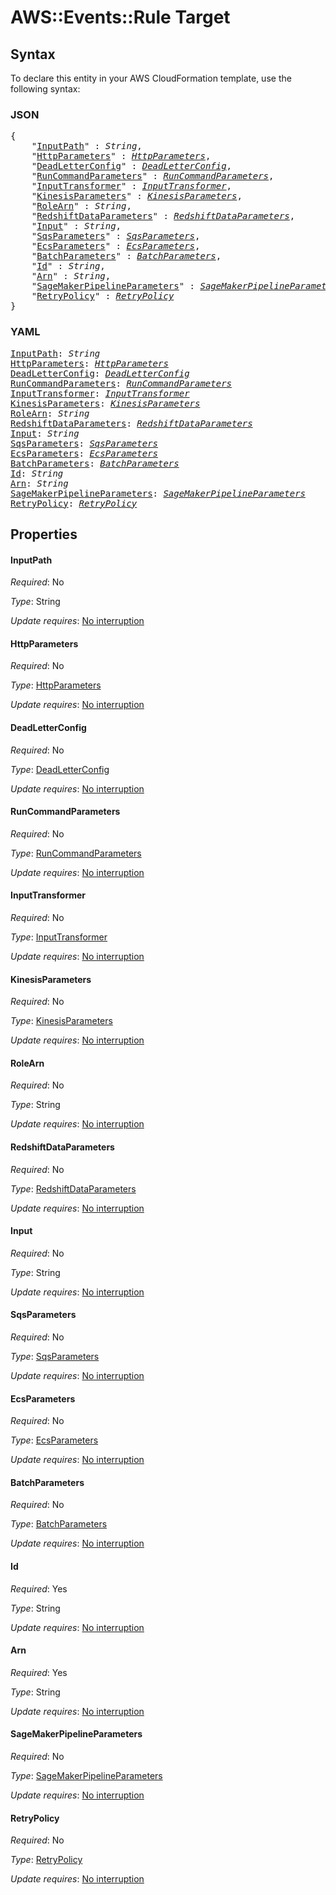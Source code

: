 # AWS::Events::Rule Target

## Syntax

To declare this entity in your AWS CloudFormation template, use the following syntax:

### JSON

<pre>
{
    "<a href="#inputpath" title="InputPath">InputPath</a>" : <i>String</i>,
    "<a href="#httpparameters" title="HttpParameters">HttpParameters</a>" : <i><a href="httpparameters.md">HttpParameters</a></i>,
    "<a href="#deadletterconfig" title="DeadLetterConfig">DeadLetterConfig</a>" : <i><a href="deadletterconfig.md">DeadLetterConfig</a></i>,
    "<a href="#runcommandparameters" title="RunCommandParameters">RunCommandParameters</a>" : <i><a href="runcommandparameters.md">RunCommandParameters</a></i>,
    "<a href="#inputtransformer" title="InputTransformer">InputTransformer</a>" : <i><a href="inputtransformer.md">InputTransformer</a></i>,
    "<a href="#kinesisparameters" title="KinesisParameters">KinesisParameters</a>" : <i><a href="kinesisparameters.md">KinesisParameters</a></i>,
    "<a href="#rolearn" title="RoleArn">RoleArn</a>" : <i>String</i>,
    "<a href="#redshiftdataparameters" title="RedshiftDataParameters">RedshiftDataParameters</a>" : <i><a href="redshiftdataparameters.md">RedshiftDataParameters</a></i>,
    "<a href="#input" title="Input">Input</a>" : <i>String</i>,
    "<a href="#sqsparameters" title="SqsParameters">SqsParameters</a>" : <i><a href="sqsparameters.md">SqsParameters</a></i>,
    "<a href="#ecsparameters" title="EcsParameters">EcsParameters</a>" : <i><a href="ecsparameters.md">EcsParameters</a></i>,
    "<a href="#batchparameters" title="BatchParameters">BatchParameters</a>" : <i><a href="batchparameters.md">BatchParameters</a></i>,
    "<a href="#id" title="Id">Id</a>" : <i>String</i>,
    "<a href="#arn" title="Arn">Arn</a>" : <i>String</i>,
    "<a href="#sagemakerpipelineparameters" title="SageMakerPipelineParameters">SageMakerPipelineParameters</a>" : <i><a href="sagemakerpipelineparameters.md">SageMakerPipelineParameters</a></i>,
    "<a href="#retrypolicy" title="RetryPolicy">RetryPolicy</a>" : <i><a href="retrypolicy.md">RetryPolicy</a></i>
}
</pre>

### YAML

<pre>
<a href="#inputpath" title="InputPath">InputPath</a>: <i>String</i>
<a href="#httpparameters" title="HttpParameters">HttpParameters</a>: <i><a href="httpparameters.md">HttpParameters</a></i>
<a href="#deadletterconfig" title="DeadLetterConfig">DeadLetterConfig</a>: <i><a href="deadletterconfig.md">DeadLetterConfig</a></i>
<a href="#runcommandparameters" title="RunCommandParameters">RunCommandParameters</a>: <i><a href="runcommandparameters.md">RunCommandParameters</a></i>
<a href="#inputtransformer" title="InputTransformer">InputTransformer</a>: <i><a href="inputtransformer.md">InputTransformer</a></i>
<a href="#kinesisparameters" title="KinesisParameters">KinesisParameters</a>: <i><a href="kinesisparameters.md">KinesisParameters</a></i>
<a href="#rolearn" title="RoleArn">RoleArn</a>: <i>String</i>
<a href="#redshiftdataparameters" title="RedshiftDataParameters">RedshiftDataParameters</a>: <i><a href="redshiftdataparameters.md">RedshiftDataParameters</a></i>
<a href="#input" title="Input">Input</a>: <i>String</i>
<a href="#sqsparameters" title="SqsParameters">SqsParameters</a>: <i><a href="sqsparameters.md">SqsParameters</a></i>
<a href="#ecsparameters" title="EcsParameters">EcsParameters</a>: <i><a href="ecsparameters.md">EcsParameters</a></i>
<a href="#batchparameters" title="BatchParameters">BatchParameters</a>: <i><a href="batchparameters.md">BatchParameters</a></i>
<a href="#id" title="Id">Id</a>: <i>String</i>
<a href="#arn" title="Arn">Arn</a>: <i>String</i>
<a href="#sagemakerpipelineparameters" title="SageMakerPipelineParameters">SageMakerPipelineParameters</a>: <i><a href="sagemakerpipelineparameters.md">SageMakerPipelineParameters</a></i>
<a href="#retrypolicy" title="RetryPolicy">RetryPolicy</a>: <i><a href="retrypolicy.md">RetryPolicy</a></i>
</pre>

## Properties

#### InputPath

_Required_: No

_Type_: String

_Update requires_: [No interruption](https://docs.aws.amazon.com/AWSCloudFormation/latest/UserGuide/using-cfn-updating-stacks-update-behaviors.html#update-no-interrupt)

#### HttpParameters

_Required_: No

_Type_: <a href="httpparameters.md">HttpParameters</a>

_Update requires_: [No interruption](https://docs.aws.amazon.com/AWSCloudFormation/latest/UserGuide/using-cfn-updating-stacks-update-behaviors.html#update-no-interrupt)

#### DeadLetterConfig

_Required_: No

_Type_: <a href="deadletterconfig.md">DeadLetterConfig</a>

_Update requires_: [No interruption](https://docs.aws.amazon.com/AWSCloudFormation/latest/UserGuide/using-cfn-updating-stacks-update-behaviors.html#update-no-interrupt)

#### RunCommandParameters

_Required_: No

_Type_: <a href="runcommandparameters.md">RunCommandParameters</a>

_Update requires_: [No interruption](https://docs.aws.amazon.com/AWSCloudFormation/latest/UserGuide/using-cfn-updating-stacks-update-behaviors.html#update-no-interrupt)

#### InputTransformer

_Required_: No

_Type_: <a href="inputtransformer.md">InputTransformer</a>

_Update requires_: [No interruption](https://docs.aws.amazon.com/AWSCloudFormation/latest/UserGuide/using-cfn-updating-stacks-update-behaviors.html#update-no-interrupt)

#### KinesisParameters

_Required_: No

_Type_: <a href="kinesisparameters.md">KinesisParameters</a>

_Update requires_: [No interruption](https://docs.aws.amazon.com/AWSCloudFormation/latest/UserGuide/using-cfn-updating-stacks-update-behaviors.html#update-no-interrupt)

#### RoleArn

_Required_: No

_Type_: String

_Update requires_: [No interruption](https://docs.aws.amazon.com/AWSCloudFormation/latest/UserGuide/using-cfn-updating-stacks-update-behaviors.html#update-no-interrupt)

#### RedshiftDataParameters

_Required_: No

_Type_: <a href="redshiftdataparameters.md">RedshiftDataParameters</a>

_Update requires_: [No interruption](https://docs.aws.amazon.com/AWSCloudFormation/latest/UserGuide/using-cfn-updating-stacks-update-behaviors.html#update-no-interrupt)

#### Input

_Required_: No

_Type_: String

_Update requires_: [No interruption](https://docs.aws.amazon.com/AWSCloudFormation/latest/UserGuide/using-cfn-updating-stacks-update-behaviors.html#update-no-interrupt)

#### SqsParameters

_Required_: No

_Type_: <a href="sqsparameters.md">SqsParameters</a>

_Update requires_: [No interruption](https://docs.aws.amazon.com/AWSCloudFormation/latest/UserGuide/using-cfn-updating-stacks-update-behaviors.html#update-no-interrupt)

#### EcsParameters

_Required_: No

_Type_: <a href="ecsparameters.md">EcsParameters</a>

_Update requires_: [No interruption](https://docs.aws.amazon.com/AWSCloudFormation/latest/UserGuide/using-cfn-updating-stacks-update-behaviors.html#update-no-interrupt)

#### BatchParameters

_Required_: No

_Type_: <a href="batchparameters.md">BatchParameters</a>

_Update requires_: [No interruption](https://docs.aws.amazon.com/AWSCloudFormation/latest/UserGuide/using-cfn-updating-stacks-update-behaviors.html#update-no-interrupt)

#### Id

_Required_: Yes

_Type_: String

_Update requires_: [No interruption](https://docs.aws.amazon.com/AWSCloudFormation/latest/UserGuide/using-cfn-updating-stacks-update-behaviors.html#update-no-interrupt)

#### Arn

_Required_: Yes

_Type_: String

_Update requires_: [No interruption](https://docs.aws.amazon.com/AWSCloudFormation/latest/UserGuide/using-cfn-updating-stacks-update-behaviors.html#update-no-interrupt)

#### SageMakerPipelineParameters

_Required_: No

_Type_: <a href="sagemakerpipelineparameters.md">SageMakerPipelineParameters</a>

_Update requires_: [No interruption](https://docs.aws.amazon.com/AWSCloudFormation/latest/UserGuide/using-cfn-updating-stacks-update-behaviors.html#update-no-interrupt)

#### RetryPolicy

_Required_: No

_Type_: <a href="retrypolicy.md">RetryPolicy</a>

_Update requires_: [No interruption](https://docs.aws.amazon.com/AWSCloudFormation/latest/UserGuide/using-cfn-updating-stacks-update-behaviors.html#update-no-interrupt)

